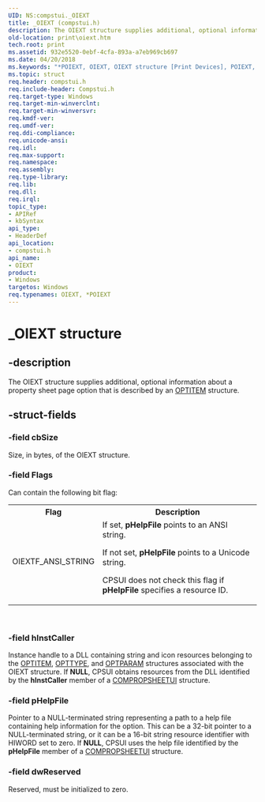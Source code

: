 ```yaml
---
UID: NS:compstui._OIEXT
title: _OIEXT (compstui.h)
description: The OIEXT structure supplies additional, optional information about a property sheet page option that is described by an OPTITEM structure.
old-location: print\oiext.htm
tech.root: print
ms.assetid: 932e5520-0ebf-4cfa-893a-a7eb969cb697
ms.date: 04/20/2018
ms.keywords: "*POIEXT, OIEXT, OIEXT structure [Print Devices], POIEXT, POIEXT structure pointer [Print Devices], _OIEXT, compstui/OIEXT, compstui/POIEXT, cpsuifnc_3abbb233-5393-4e23-a206-0474cfd6d7f1.xml, print.oiext"
ms.topic: struct
req.header: compstui.h
req.include-header: Compstui.h
req.target-type: Windows
req.target-min-winverclnt: 
req.target-min-winversvr: 
req.kmdf-ver: 
req.umdf-ver: 
req.ddi-compliance: 
req.unicode-ansi: 
req.idl: 
req.max-support: 
req.namespace: 
req.assembly: 
req.type-library: 
req.lib: 
req.dll: 
req.irql: 
topic_type:
- APIRef
- kbSyntax
api_type:
- HeaderDef
api_location:
- compstui.h
api_name:
- OIEXT
product:
- Windows
targetos: Windows
req.typenames: OIEXT, *POIEXT
---
```


# _OIEXT structure


## -description


The OIEXT structure supplies additional, optional information about a property sheet page option that is described by an <a href="https://docs.microsoft.com/windows-hardware/drivers/ddi/content/compstui/ns-compstui-_optitem">OPTITEM</a> structure.


## -struct-fields




### -field cbSize

Size, in bytes, of the OIEXT structure.


### -field Flags

Can contain the following bit flag:

<table>
<tr>
<th>Flag</th>
<th>Description</th>
</tr>
<tr>
<td>
OIEXTF_ANSI_STRING

</td>
<td>
If set, <b>pHelpFile</b> points to an ANSI string.

If not set, <b>pHelpFile</b> points to a Unicode string.

CPSUI does not check this flag if <b>pHelpFile</b> specifies a resource ID.

</td>
</tr>
</table>
 


### -field hInstCaller

Instance handle to a DLL containing string and icon resources belonging to the <a href="https://docs.microsoft.com/windows-hardware/drivers/ddi/content/compstui/ns-compstui-_optitem">OPTITEM</a>, <a href="https://docs.microsoft.com/windows-hardware/drivers/ddi/content/compstui/ns-compstui-_opttype">OPTTYPE</a>, and <a href="https://docs.microsoft.com/windows-hardware/drivers/ddi/content/compstui/ns-compstui-_optparam">OPTPARAM</a> structures associated with the OIEXT structure. If <b>NULL</b>, CPSUI obtains resources from the DLL identified by the <b>hInstCaller</b> member of a <a href="https://docs.microsoft.com/windows-hardware/drivers/ddi/content/compstui/ns-compstui-_compropsheetui">COMPROPSHEETUI</a> structure.


### -field pHelpFile

Pointer to a NULL-terminated string representing a path to a help file containing help information for the option. This can be a 32-bit pointer to a NULL-terminated string, or it can be a 16-bit string resource identifier with HIWORD set to zero. If <b>NULL</b>, CPSUI uses the help file identified by the <b>pHelpFile</b> member of a <a href="https://docs.microsoft.com/windows-hardware/drivers/ddi/content/compstui/ns-compstui-_compropsheetui">COMPROPSHEETUI</a> structure.


### -field dwReserved

Reserved, must be initialized to zero.

